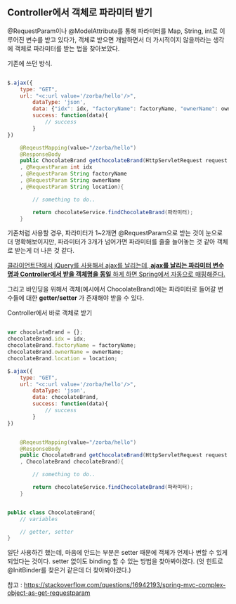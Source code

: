 ## Controller에서 객체로 파라미터 받기
@RequestParam이나 @ModelAttribute를 통해 파라미터를 Map, String, int로 이루어진 변수를 받고 있다가, 객체로 받으면 개발하면서 더 가시적이지 않을까라는 생각에 객체로 파라미터를 받는 법을 찾아보았다.


기존에 쓰던 방식.
```javascript

$.ajax({
    type: "GET",
    url: "<c:url value='/zorba/hello'/>",
        dataType: 'json',
        data: {"idx": idx, "factoryName": factoryName, "ownerName": ownerName, "location": location},
        success: function(data){
            // success
        }    
})
```

```java
    @ReqeustMapping(value="/zorba/hello")
    @ResponseBody
    public ChocolateBrand getChocolateBrand(HttpServletRequest request
    , @RequestParam int idx
    , @RequestParam String factoryName
    , @RequestParam String ownerName
    , @RequestParam String location){

        // something to do..

        return chocolateService.findChocolateBrand(파라미터);
    }
```


기존처럼 사용할 경우, 파라미터가 1~2개면 @RequestParam으로 받는 것이 눈으로 더 명확해보이지만, 파라미터가 3개가 넘어가면 파라미터를 줄줄 늘어놓는 것 같아 객체로 받는게 더 나은 것 같다. 

<u>클라이언트단에서 jQuery를 사용해서 ajax를 날리는데, **ajax를 날리는 파라미터 변수명과 Controller에서 받을 객체명을 동일** 하게 하면 Spring에서 자동으로 매핑해준다.</u>

그리고 바인딩을 위해서 객체(예시에서 ChocolateBrand)에는 파라미터로 들어갈 변수들에 대한 **getter/setter** 가 존재해야 받을 수 있다.


Controller에서 바로 객체로 받기
```javascript

var chocolateBrand = {};
chocolateBrand.idx = idx;
chocolateBrand.factoryName = factoryName;
chocolateBrand.ownerName = ownerName;
chocolateBrand.location = location;

$.ajax({
    type: "GET",
    url: "<c:url value='/zorba/hello'/>",
        dataType: 'json',
        data: chocolateBrand,
        success: function(data){
            // success
        }    
})

```
```java

    @ReqeustMapping(value="/zorba/hello")
    @ResponseBody
    public ChocolateBrand getChocolateBrand(HttpServletRequest request
    , ChocolateBrand chocolateBrand){

        // something to do..

        return chocolateService.findChocolateBrand(파라미터);
    }

```

```java

public class ChocolateBrand{
    // variables

    // getter, setter
}
```

일단 사용하긴 했는데, 마음에 안드는 부분은 setter 때문에 객체가 언제나 변할 수 있게 되었다는 것이다. setter 없이도 binding 할 수 있는 방법을 찾아봐야겠다.
(엇 힌트로 @InitBinder를 찾은거 같은데 더 찾아봐야겠다.)

참고 : https://stackoverflow.com/questions/16942193/spring-mvc-complex-object-as-get-requestparam